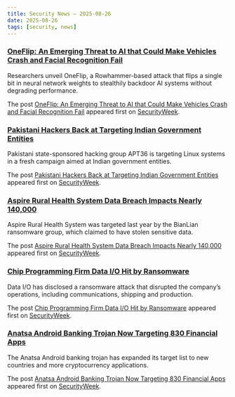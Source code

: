 ```yaml
---
title: Security News – 2025-08-26
date: 2025-08-26
tags: [security, news]
---
```


### [OneFlip: An Emerging Threat to AI that Could Make Vehicles Crash and Facial Recognition Fail](https://www.securityweek.com/oneflip-an-emerging-threat-to-ai-that-could-make-vehicles-crash-and-facial-recognition-fail/)

<p>Researchers unveil OneFlip, a Rowhammer-based attack that flips a single bit in neural network weights to stealthily backdoor AI systems without degrading performance.</p>
<p>The post <a href="https://www.securityweek.com/oneflip-an-emerging-threat-to-ai-that-could-make-vehicles-crash-and-facial-recognition-fail/">OneFlip: An Emerging Threat to AI that Could Make Vehicles Crash and Facial Recognition Fail</a> appeared first on <a href="https://www.securityweek.com">SecurityWeek</a>.</p>

### [Pakistani Hackers Back at Targeting Indian Government Entities](https://www.securityweek.com/pakistani-hackers-back-at-targeting-indian-government-entities/)

<p>Pakistani state-sponsored hacking group APT36 is targeting Linux systems in a fresh campaign aimed at Indian government entities.</p>
<p>The post <a href="https://www.securityweek.com/pakistani-hackers-back-at-targeting-indian-government-entities/">Pakistani Hackers Back at Targeting Indian Government Entities</a> appeared first on <a href="https://www.securityweek.com">SecurityWeek</a>.</p>

### [Aspire Rural Health System Data Breach Impacts Nearly 140,000](https://www.securityweek.com/aspire-rural-health-system-data-breach-impacts-nearly-140000/)

<p>Aspire Rural Health System was targeted last year by the BianLian ransomware group, which claimed to have stolen sensitive data.</p>
<p>The post <a href="https://www.securityweek.com/aspire-rural-health-system-data-breach-impacts-nearly-140000/">Aspire Rural Health System Data Breach Impacts Nearly 140,000</a> appeared first on <a href="https://www.securityweek.com">SecurityWeek</a>.</p>

### [Chip Programming Firm Data I/O Hit by Ransomware](https://www.securityweek.com/chip-programming-firm-data-i-o-hit-by-ransomware/)

<p>Data I/O has disclosed a ransomware attack that disrupted the company’s operations, including communications, shipping and production. </p>
<p>The post <a href="https://www.securityweek.com/chip-programming-firm-data-i-o-hit-by-ransomware/">Chip Programming Firm Data I/O Hit by Ransomware</a> appeared first on <a href="https://www.securityweek.com">SecurityWeek</a>.</p>

### [Anatsa Android Banking Trojan Now Targeting 830 Financial Apps](https://www.securityweek.com/anatsa-android-banking-trojan-now-targeting-830-financial-institutions/)

<p>The Anatsa Android banking trojan has expanded its target list to new countries and more cryptocurrency applications.</p>
<p>The post <a href="https://www.securityweek.com/anatsa-android-banking-trojan-now-targeting-830-financial-institutions/">Anatsa Android Banking Trojan Now Targeting 830 Financial Apps</a> appeared first on <a href="https://www.securityweek.com">SecurityWeek</a>.</p>

